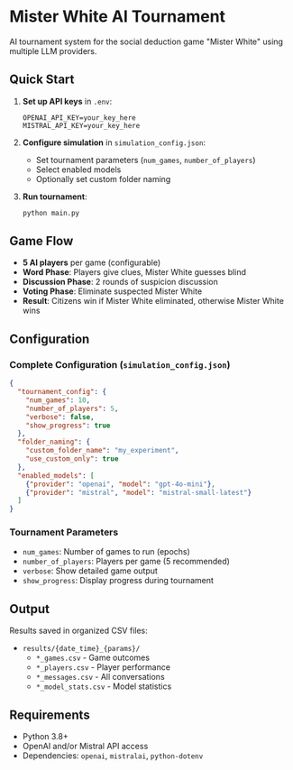 # Mister White AI Tournament

AI tournament system for the social deduction game "Mister White" using multiple LLM providers.

## Quick Start

1. **Set up API keys** in `.env`:
   ```
   OPENAI_API_KEY=your_key_here
   MISTRAL_API_KEY=your_key_here
   ```

2. **Configure simulation** in `simulation_config.json`:
   - Set tournament parameters (`num_games`, `number_of_players`)
   - Select enabled models
   - Optionally set custom folder naming

3. **Run tournament**:
   ```bash
   python main.py
   ```

## Game Flow

- **5 AI players** per game (configurable)
- **Word Phase**: Players give clues, Mister White guesses blind
- **Discussion Phase**: 2 rounds of suspicion discussion  
- **Voting Phase**: Eliminate suspected Mister White
- **Result**: Citizens win if Mister White eliminated, otherwise Mister White wins

## Configuration

### Complete Configuration (`simulation_config.json`)
```json
{
  "tournament_config": {
    "num_games": 10,
    "number_of_players": 5,
    "verbose": false,
    "show_progress": true
  },
  "folder_naming": {
    "custom_folder_name": "my_experiment",
    "use_custom_only": true
  },
  "enabled_models": [
    {"provider": "openai", "model": "gpt-4o-mini"},
    {"provider": "mistral", "model": "mistral-small-latest"}
  ]
}
```

### Tournament Parameters
- `num_games`: Number of games to run (epochs)
- `number_of_players`: Players per game (5 recommended)
- `verbose`: Show detailed game output
- `show_progress`: Display progress during tournament

## Output

Results saved in organized CSV files:
- `results/{date_time}_{params}/`
  - `*_games.csv` - Game outcomes
  - `*_players.csv` - Player performance 
  - `*_messages.csv` - All conversations
  - `*_model_stats.csv` - Model statistics

## Requirements

- Python 3.8+
- OpenAI and/or Mistral API access
- Dependencies: `openai`, `mistralai`, `python-dotenv`
